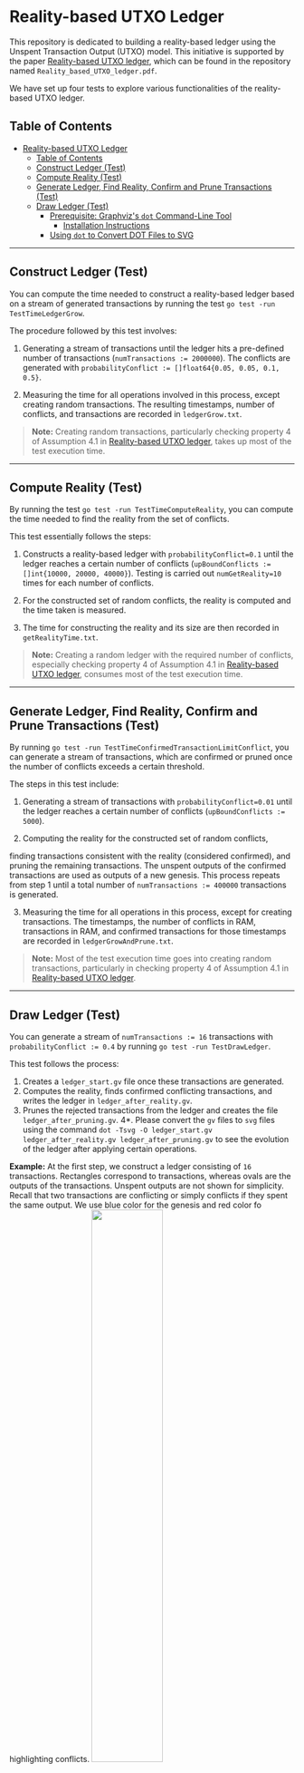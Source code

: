 # Reality-based UTXO Ledger

This repository is dedicated to building a reality-based ledger using the Unspent Transaction Output (UTXO) model. This initiative is supported by the paper [Reality-based UTXO ledger](https://arxiv.org/abs/2205.01345), which can be found in the repository named `Reality_based_UTXO_ledger.pdf`.

We have set up four tests to explore various functionalities of the reality-based UTXO ledger.

## Table of Contents

- [Reality-based UTXO Ledger](#reality-based-utxo-ledger)
  - [Table of Contents](#table-of-contents)
  - [Construct Ledger (Test)](#construct-ledger-test)
  - [Compute Reality (Test)](#compute-reality-test)
  - [Generate Ledger, Find Reality, Confirm and Prune Transactions (Test)](#generate-ledger-find-reality-confirm-and-prune-transactions-test)
  - [Draw Ledger (Test)](#draw-ledger-test)
    - [Prerequisite: Graphviz's `dot` Command-Line Tool](#prerequisite-graphvizs-dot-command-line-tool)
      - [Installation Instructions](#installation-instructions)
    - [Using `dot` to Convert DOT Files to SVG](#using-dot-to-convert-dot-files-to-svg)
---

## Construct Ledger (Test)

You can compute the time needed to construct a reality-based ledger based on a stream of generated transactions by running the test `go test -run TestTimeLedgerGrow`.

The procedure followed by this test involves:

1. Generating a stream of transactions until the ledger hits a pre-defined number of transactions (`numTransactions := 2000000`). The conflicts are generated with `probabilityConflict := []float64{0.05, 0.05, 0.1, 0.5}`. 

2. Measuring the time for all operations involved in this process, except creating random transactions. The resulting timestamps, number of conflicts, and transactions are recorded in `ledgerGrow.txt`.

> **Note:** Creating random transactions, particularly checking property 4 of Assumption 4.1 in [Reality-based UTXO ledger](https://arxiv.org/abs/2205.01345), takes up most of the test execution time.

---

## Compute Reality (Test)

By running the test `go test -run TestTimeComputeReality`, you can compute the time needed to find the reality from the set of conflicts. 

This test essentially follows the steps:

1. Constructs a reality-based ledger with `probabilityConflict=0.1` until the ledger reaches a certain number of conflicts (`upBoundConflicts := []int{10000, 20000, 40000}`). Testing is carried out `numGetReality=10` times for each number of conflicts.

2. For the constructed set of random conflicts, the reality is computed and the time taken is measured.

3. The time for constructing the reality and its size are then recorded in `getRealityTime.txt`.

> **Note:** Creating a random ledger with the required number of conflicts, especially checking property 4 of Assumption 4.1 in [Reality-based UTXO ledger](https://arxiv.org/abs/2205.01345), consumes most of the test execution time.

---

## Generate Ledger, Find Reality, Confirm and Prune Transactions (Test)

By running `go test -run TestTimeConfirmedTransactionLimitConflict`, you can generate a stream of transactions, which are confirmed or pruned once the number of conflicts exceeds a certain threshold.

The steps in this test include:

1. Generating a stream of transactions with `probabilityConflict=0.01` until the ledger reaches a certain number of conflicts (`upBoundConflicts := 5000`).  

2. Computing the reality for the constructed set of random conflicts,

 finding transactions consistent with the reality (considered confirmed), and pruning the remaining transactions. The unspent outputs of the confirmed transactions are used as outputs of a new genesis. This process repeats from step 1 until a total number of `numTransactions := 400000` transactions is generated.

3. Measuring the time for all operations in this process, except for creating transactions. The timestamps, the number of conflicts in RAM, transactions in RAM, and confirmed transactions for those timestamps are recorded in `ledgerGrowAndPrune.txt`.  

> **Note:** Most of the test execution time goes into creating random transactions, particularly in checking property 4 of Assumption 4.1 in [Reality-based UTXO ledger](https://arxiv.org/abs/2205.01345).

---

## Draw Ledger (Test)

You can generate a stream of `numTransactions := 16` transactions with `probabilityConflict := 0.4` by running `go test -run TestDrawLedger`.

This test follows the process:

1. Creates a `ledger_start.gv` file once these transactions are generated.
2. Computes the reality, finds confirmed conflicting transactions, and writes the ledger in `ledger_after_reality.gv`.
3. Prunes the rejected transactions from the ledger and creates the file `ledger_after_pruning.gv`.
4*. Please convert the `gv` files to `svg` files using the command `dot -Tsvg -O ledger_start.gv ledger_after_reality.gv ledger_after_pruning.gv` to see the evolution of the ledger after applying certain operations.


**Example:**
At the first step, we construct a ledger consisting of `16` transactions. Rectangles correspond to transactions, whereas ovals are the outputs of the transactions. Unspent outputs are not shown for simplicity. Recall that two transactions are conflicting or simply conflicts if they spent the same output. We use blue color for the genesis and red color fo highlighting conflicts.
<img src="https://i.imgur.com/w3e8ZLG.png"  width="50%">


The following picture demonstrates the ledger after finding the reality.  We use blue color for the genesis and the confirmed conflicting transaction in the reality and red color for conflicts which are not in the constructed reality.
<img src="https://i.imgur.com/1lfSDgR.png"  width="50%">
The result after pruning rejected transactions, that are not consistent with the chosen reality, is depicted in the following picture. All transactions are considered as confirmed and depicted with blue color.
<img src="https://i.imgur.com/Uoe1XRp.png"  width="20%">

### Prerequisite: Graphviz's `dot` Command-Line Tool

To visualize and convert Graphviz DOT files (`.gv`) to various formats, including SVG, you'll need to have Graphviz installed on your system. Graphviz is an open-source graph visualization software package. One of its command-line tools, `dot`, is used to render graphs and generate output in different formats.

#### Installation Instructions

To install Graphviz, follow these steps:

1. Visit the official Graphviz website: [https://www.graphviz.org/](https://www.graphviz.org/)
2. Download and install the appropriate version of Graphviz for your operating system.
3. Make sure to add the Graphviz binaries to your system's PATH environment variable, so you can access the `dot` command from anywhere in the command-line interface.

### Using `dot` to Convert DOT Files to SVG

Once you have Graphviz installed, you can use the `dot` command-line tool to convert Graphviz DOT files (`.gv`) to SVG format.

To convert a DOT file to SVG, open a terminal or command prompt and navigate to the directory containing the DOT file. Then run the following command:

```
dot -Tsvg -O input.gv
```

This command will generate an SVG file with the same name as the input DOT file, but with the `.svg` extension.

You can then open the SVG file in a web browser or any SVG-compatible viewer to visualize the graph.

---
